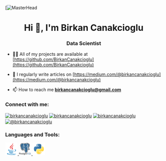 [![MasterHead](https://i.pinimg.com/564x/c7/0a/a8/c70aa87863bd67e549994a41ca0830c7.jpg)
<h1 align="center">Hi 👋, I'm Birkan Canakcioglu</h1>
<h3 align="center">Data Scientist</h3>

- 👨‍💻 All of my projects are available at [https://github.com/BirkanCanakcioglu](https://github.com/BirkanCanakcioglu)

- 📝 I regularly write articles on [https://medium.com/@birkancanakcioglu](https://medium.com/@birkancanakcioglu)

- 📫 How to reach me **birkancanakcioglu@gmail.com**

<h3 align="left">Connect with me:</h3>
<p align="left">
<a href="https://linkedin.com/in/birkancanakcioglu" target="blank"><img align="center" src="https://raw.githubusercontent.com/rahuldkjain/github-profile-readme-generator/master/src/images/icons/Social/linked-in-alt.svg" alt="birkancanakcioglu" height="30" width="40" /></a>
<a href="https://kaggle.com/birkancanakcioglu" target="blank"><img align="center" src="https://raw.githubusercontent.com/rahuldkjain/github-profile-readme-generator/master/src/images/icons/Social/kaggle.svg" alt="birkancanakcioglu" height="30" width="40" /></a>
<a href="https://instagram.com/birkancanakcioglu" target="blank"><img align="center" src="https://raw.githubusercontent.com/rahuldkjain/github-profile-readme-generator/master/src/images/icons/Social/instagram.svg" alt="birkancanakcioglu" height="30" width="40" /></a>
<a href="https://medium.com/@birkancanakcioglu" target="blank"><img align="center" src="https://raw.githubusercontent.com/rahuldkjain/github-profile-readme-generator/master/src/images/icons/Social/medium.svg" alt="@birkancanakcioglu" height="30" width="40" /></a>
</p>

<h3 align="left">Languages and Tools:</h3>
<p align="left"> <a href="https://www.java.com" target="_blank" rel="noreferrer"> <img src="https://raw.githubusercontent.com/devicons/devicon/master/icons/java/java-original.svg" alt="java" width="40" height="40"/> </a> <a href="https://www.postgresql.org" target="_blank" rel="noreferrer"> <img src="https://raw.githubusercontent.com/devicons/devicon/master/icons/postgresql/postgresql-original-wordmark.svg" alt="postgresql" width="40" height="40"/> </a> <a href="https://www.python.org" target="_blank" rel="noreferrer"> <img src="https://raw.githubusercontent.com/devicons/devicon/master/icons/python/python-original.svg" alt="python" width="40" height="40"/> </a> </p>
